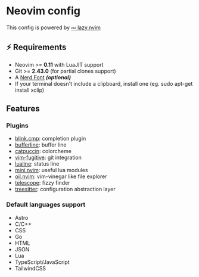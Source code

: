 # Neovim config

This config is powered by [💤 lazy.nvim](https://github.com/folke/lazy.nvim)

## ⚡️ Requirements

- Neovim >= **0.11** with LuaJIT support
- Git >= **2.43.0** (for partial clones support)
- A [Nerd Font](https://www.nerdfonts.com/) **_(optional)_**
- If your terminal doesn't include a clipboard, install one (eg. sudo apt-get install xclip)

## Features

### Plugins

- [blink.cmp](https://github.com/saghen/blink.cmp): completion plugin
- [bufferline](https://github.com/akinsho/bufferline.nvim): buffer line
- [catpuccin](https://github.com/catppuccin/nvim): colorcheme
- [vim-fugitive](https://github.com/tpope/vim-fugitive): git integration
- [lualine](https://github.com/nvim-lualine/lualine.nvim): status line
- [mini.nvim](https://github.com/echasnovski/mini.nvim): useful lua modules
- [oil.nvim](https://github.com/stevearc/oil.nvim): vim-vinegar like file explorer
- [telescope](https://github.com/nvim-telescope/telescope.nvim): fizzy finder
- [treesitter](https://github.com/nvim-treesitter/nvim-treesitter): configuration abstraction layer

### Default languages support

- Astro
- C/C++
- CSS
- Go
- HTML
- JSON
- Lua
- TypeScript/JavaScript
- TailwindCSS
